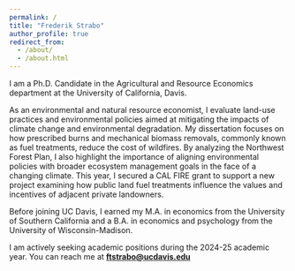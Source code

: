 ```yaml
---
permalink: /
title: "Frederik Strabo"
author_profile: true
redirect_from: 
  - /about/
  - /about.html
---
```


I am a Ph.D. Candidate in the Agricultural and Resource Economics department at the University of California, Davis.

As an environmental and natural resource economist, I evaluate land-use practices and environmental policies aimed at mitigating the impacts of climate change and environmental degradation. My dissertation focuses on how prescribed burns and mechanical biomass removals, commonly known as fuel treatments, reduce the cost of wildfires. By analyzing the Northwest Forest Plan, I also highlight the importance of aligning environmental policies with broader ecosystem management goals in the face of a changing climate. This year, I secured a CAL FIRE grant to support a new project examining how public land fuel treatments influence the values and incentives of adjacent private landowners. 

Before joining UC Davis, I earned my M.A. in economics from the University of Southern California and a B.A. in economics and psychology from the University of Wisconsin-Madison. 

I am actively seeking academic positions during the 2024-25 academic year. You can reach me at **ftstrabo@ucdavis.edu**
